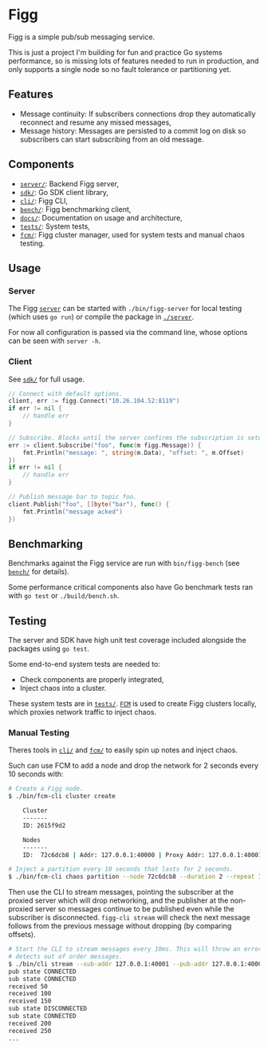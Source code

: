 # Figg
Figg is a simple pub/sub messaging service.

This is just a project I'm building for fun and practice Go systems performance,
so is missing lots of features needed to run in production, and only supports
a single node so no fault tolerance or partitioning yet.

## Features
* Message continuity: If subscribers connections drop they automatically
reconnect and resume any missed messages,
* Message history: Messages are persisted to a commit log on disk so subscribers
can start subscribing from an old message.

## Components
* [`server/`](./server): Backend Figg server,
* [`sdk/`](./sdk): Go SDK client library,
* [`cli/`](./cli): Figg CLI,
* [`bench/`](./bench): Figg benchmarking client,
* [`docs/`](./docs): Documentation on usage and architecture,
* [`tests/`](./tests): System tests,
* [`fcm/`](./fcm): Figg cluster manager, used for system tests and manual chaos
testing.

## Usage
### Server
The Figg [`server`](./server) can be started with `./bin/figg-server` for local
testing (which uses `go run`) or compile the package in [`./server`](./server).

For now all configuration is passed via the command line, whose options can be
seen with `server -h`.

### Client
See [`sdk/`](./sdk) for full usage.

```go
// Connect with default options.
client, err := figg.Connect("10.26.104.52:8119")
if err != nil {
	// handle err
}

// Subscribe. Blocks until the server confirms the subscription is setup.
err := client.Subscribe("foo", func(m figg.Message)) {
	fmt.Println("message: ", string(m.Data), "offset: ", m.Offset)
})
if err != nil {
	// handle err
}

// Publish message bar to topic foo.
client.Publish("foo", []byte("bar"), func() {
	fmt.Println("message acked")
})
```

## Benchmarking
Benchmarks against the Figg service are run with `bin/figg-bench` (see
[`bench/`](./bench) for details).

Some performance critical components also have Go benchmark tests ran with
`go test` or `./build/bench.sh`.

## Testing
The server and SDK have high unit test coverage included alongside the packages
using `go test`.

Some end-to-end system tests are needed to:
* Check components are properly integrated,
* Inject chaos into a cluster.

These system tests are in [`tests/`](./tests). [`FCM`](./fcm) is used to create
Figg clusters locally, which proxies network traffic to inject chaos.

### Manual Testing
Theres tools in [`cli/`](./cli) and [`fcm/`](./fcm) to easily spin up notes
and inject chaos.

Such can use FCM to add a node and drop the network for 2 seconds every
10 seconds with:
```bash
# Create a Figg node.
$ ./bin/fcm-cli cluster create

    Cluster
    -------
    ID: 2615f9d2

    Nodes
    -------
    ID:  72c6dcb8 | Addr: 127.0.0.1:40000 | Proxy Addr: 127.0.0.1:40001

# Inject a partition every 10 seconds that lasts for 2 seconds.
$ ./bin/fcm-cli chaos partition --node 72c6dcb8 --duration 2 --repeat 10
```

Then use the CLI to stream messages, pointing the subscriber at the proxied
server which will drop networking, and the publisher at the non-proxied server
so messages continue to be published even while the subscriber is disconnected.
`figg-cli stream` will check the next message follows from the previous message
without dropping (by comparing offsets).
```bash
# Start the CLI to stream messages every 10ms. This will throw an error if it
# detects out of order messages.
$ ./bin/cli stream --sub-addr 127.0.0.1:40001 --pub-addr 127.0.0.1:40000
pub state CONNECTED
sub state CONNECTED
received 50
received 100
received 150
sub state DISCONNECTED
sub state CONNECTED
received 200
received 250
...
```
